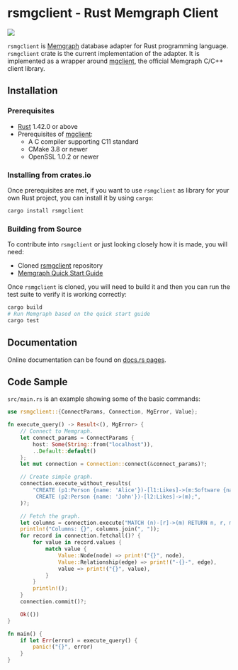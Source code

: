 # rsmgclient - Rust Memgraph Client

[![](https://github.com/memgraph/rsmgclient/workflows/CI/badge.svg)](https://github.com/memgraph/rsmgclient/actions)

`rsmgclient` is [Memgraph](https://memgraph.com/) database adapter for Rust
programming language. `rsmgclient` crate is the current implementation of the
adapter. It is implemented as a wrapper around
[mgclient](https://github.com/memgraph/mgclient), the official Memgraph C/C++
client library.

## Installation

### Prerequisites

- [Rust](https://doc.rust-lang.org/cargo/getting-started/installation.html)
  1.42.0 or above
- Prerequisites of [mgclient](https://github.com/memgraph/mgclient):
  - A C compiler supporting C11 standard
  - CMake 3.8 or newer
  - OpenSSL 1.0.2 or newer

### Installing from crates.io

Once prerequisites are met, if you want to use `rsmgclient` as library for your
own Rust project, you can install it by using `cargo`:

```bash
cargo install rsmgclient
```

### Building from Source

To contribute into `rsmgclient` or just looking closely how it is made,
you will need:

- Cloned [rsmgclient](https://github.com/memgraph/rsmgclient) repository
- [Memgraph Quick Start Guide](https://memgraph.com/docs/memgraph/quick-start)

Once `rsmgclient` is cloned, you will need to build it and then you can run
the test suite to verify it is working correctly:

```bash
cargo build
# Run Memgraph based on the quick start guide
cargo test
```

## Documentation

Online documentation can be found on [docs.rs
pages](https://docs.rs/rsmgclient/).

## Code Sample

`src/main.rs` is an example showing some of the basic commands:

```rust
use rsmgclient::{ConnectParams, Connection, MgError, Value};

fn execute_query() -> Result<(), MgError> {
    // Connect to Memgraph.
    let connect_params = ConnectParams {
        host: Some(String::from("localhost")),
        ..Default::default()
    };
    let mut connection = Connection::connect(&connect_params)?;

    // Create simple graph.
    connection.execute_without_results(
        "CREATE (p1:Person {name: 'Alice'})-[l1:Likes]->(m:Software {name: 'Memgraph'}) \
         CREATE (p2:Person {name: 'John'})-[l2:Likes]->(m);",
    )?;

    // Fetch the graph.
    let columns = connection.execute("MATCH (n)-[r]->(m) RETURN n, r, m;", None)?;
    println!("Columns: {}", columns.join(", "));
    for record in connection.fetchall()? {
        for value in record.values {
            match value {
                Value::Node(node) => print!("{}", node),
                Value::Relationship(edge) => print!("-{}-", edge),
                value => print!("{}", value),
            }
        }
        println!();
    }
    connection.commit()?;

    Ok(())
}

fn main() {
    if let Err(error) = execute_query() {
        panic!("{}", error)
    }
}
```
